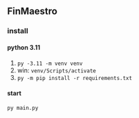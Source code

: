## FinMaestro
### install
#### python 3.11
1. `py -3.11 -m venv venv`
2. win: `venv/Scripts/activate`
3. `py -m pip install -r requirements.txt`
#### start
`py main.py`